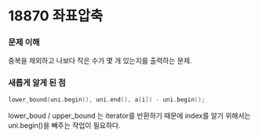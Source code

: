 # 18870 좌표압축

### 문제 이해
중복을 제외하고 나보다 작은 수가 몇 개 있는지를 출력하는 문제.

### 새롭게 알게 된 점

```C++
lower_bound(uni.begin(), uni.end(), a[i]) - uni.begin();
```
lower_boud / upper_bound 는 iterator를 반환하기 때문에 index를 알기 위해서는 uni.begin()을 빼주는 작업이 필요하다.
